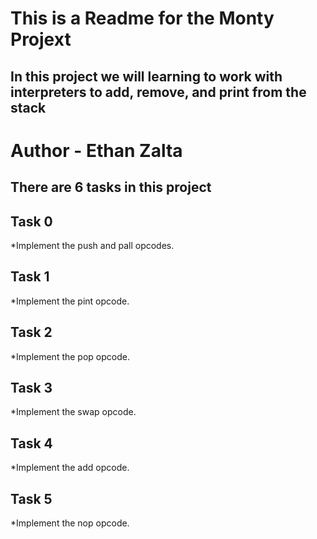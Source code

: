 # This is a Readme for the Monty Projext
## In this project we will learning to work with interpreters to add, remove, and print from the stack

# Author - Ethan Zalta

## There are 6 tasks in this project


## **Task 0**
*Implement the push and pall opcodes.

## **Task 1**
*Implement the pint opcode.

## **Task 2**
*Implement the pop opcode.

## **Task 3**
*Implement the swap opcode.

## **Task 4**
*Implement the add opcode.

## **Task 5**
*Implement the nop opcode.

